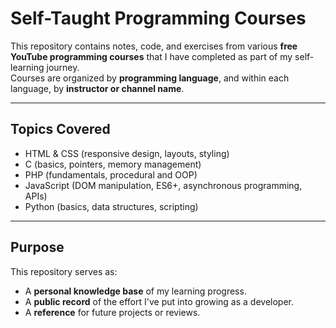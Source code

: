 # Self-Taught Programming Courses

This repository contains notes, code, and exercises from various **free YouTube programming courses** that I have completed as part of my self-learning journey.  
Courses are organized by **programming language**, and within each language, by **instructor or channel name**.

---

## Topics Covered

- HTML & CSS (responsive design, layouts, styling)
- C (basics, pointers, memory management)
- PHP (fundamentals, procedural and OOP)
- JavaScript (DOM manipulation, ES6+, asynchronous programming, APIs)
- Python (basics, data structures, scripting)

---

## Purpose

This repository serves as:

- A **personal knowledge base** of my learning progress.
- A **public record** of the effort I've put into growing as a developer.
- A **reference** for future projects or reviews.

